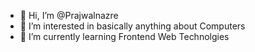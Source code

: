 - 👋 Hi, I’m @Prajwalnazre
- 👀 I’m interested in basically anything about Computers
- 🌱 I’m currently learning Frontend Web Technolgies 
<!---
Prajwalnazre/Prajwalnazre is a ✨ special ✨ repository because its `README.md` (this file) appears on your GitHub profile.
You can click the Preview link to take a look at your changes.
--->
